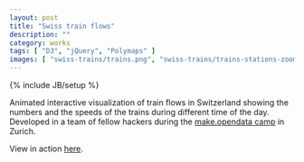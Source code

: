 ```yaml
---
layout: post
title: "Swiss train flows"
description: ""
category: works
tags: [ "D3", "jQuery", "Polymaps" ]
images: [ "swiss-trains/trains.png", "swiss-trains/trains-stations-zoom1.png", "swiss-trains/trains-stations-zoom2.png" ]
---
```

{% include JB/setup %}


Animated interactive visualization of train flows in Switzerland showing the numbers and the speeds of the trains during different time of the day.
Developed in a team of fellow hackers during the [make.opendata camp](http://make.opendata.ch/)  in Zurich.

View in action [here](http://flows.transport.opendata.ch/).


